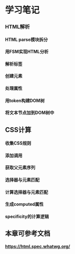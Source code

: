 # 学习笔记

### HTML解析
#### HTML parse模块拆分
#### 用FSM实现HTML分析
#### 解析标签
#### 创建元素
#### 处理属性
#### 用token构建DOM树
#### 将文本节点加到DOM树中


## CSS计算
#### 收集CSS规则
#### 添加调用
#### 获取父元素序列
#### 选择器与元素匹配
#### 计算选择器与元素匹配
#### 生成computed属性
#### specificity的计算逻辑

## 本章可参考文档
#### https://html.spec.whatwg.org/

